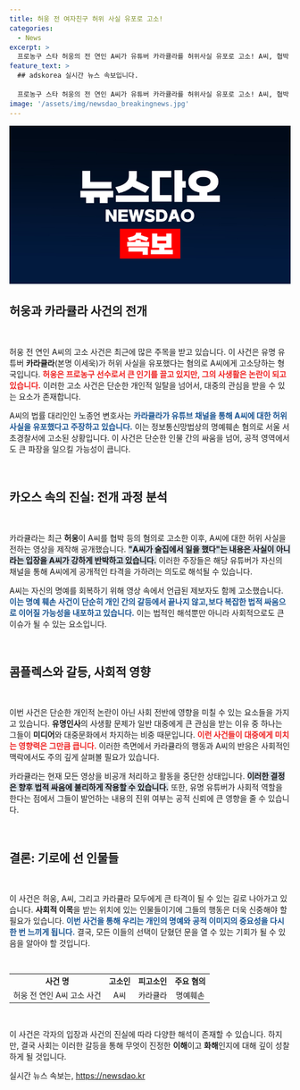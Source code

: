 ```yaml
---
title: 허웅 전 여자친구 허위 사실 유포로 고소!
categories:
  - News
excerpt: >
  프로농구 스타 허웅의 전 연인 A씨가 유튜버 카라큘라를 허위사실 유포로 고소! A씨, 협박 사건의 진실을 밝히기 위해 반격을 시작했다. 이 사건의 전말은? 클릭해 확인하세요!
feature_text: >
  ## adskorea 실시간 뉴스 속보입니다.

  프로농구 스타 허웅의 전 연인 A씨가 유튜버 카라큘라를 허위사실 유포로 고소! A씨, 협박 사건의 진실을 밝히기 위해 반격을 시작했다. 이 사건의 전말은? 클릭해 확인하세요!
image: '/assets/img/newsdao_breakingnews.jpg'
---
```


<p><img src="/assets/img/newsdao_breakingnews.jpg" alt="adskorea 속보" /></p>

<h2 data-ke-size="size26">허웅과 카라큘라 사건의 전개</h2>

<p data-ke-size="size16">&nbsp;</p>

<p>허웅 전 연인 A씨의 고소 사건은 최근에 많은 주목을 받고 있습니다. 이 사건은 유명 유튜버 <b>카라큘라</b>(본명 이세욱)가 허위 사실을 유포했다는 혐의로 A씨에게 고소당하는 형국입니다. <b><span style="color: #ee2323;">허웅은 프로농구 선수로서 큰 인기를 끌고 있지만, 그의 사생활은 논란이 되고 있습니다.</span></b> 이러한 고소 사건은 단순한 개인적 일탈을 넘어서, 대중의 관심을 받을 수 있는 요소가 존재합니다.</p>

<p>A씨의 법률 대리인인 노종언 변호사는 <b><span style="color: #1a5490;">카라큘라가 유튜브 채널을 통해 A씨에 대한 허위 사실을 유포했다고 주장하고 있습니다.</span></b> 이는 정보통신망법상의 명예훼손 혐의로 서울 서초경찰서에 고소된 상황입니다. 이 사건은 단순한 인물 간의 싸움을 넘어, 공적 영역에서도 큰 파장을 일으킬 가능성이 큽니다.</p>

<p data-ke-size="size16">&nbsp;</p>

<h2 data-ke-size="size26">카오스 속의 진실: 전개 과정 분석</h2>

<p data-ke-size="size16">&nbsp;</p>

<p>카라큘라는 최근 <b>허웅</b>이 A씨를 협박 등의 혐의로 고소한 이후, A씨에 대한 허위 사실을 전하는 영상을 제작해 공개했습니다. <b><span style="background-color: #21538527;">"A씨가 술집에서 일을 했다"는 내용은 사실이 아니라는 입장을 A씨가 강하게 반박하고 있습니다.</span></b> 이러한 주장들은 해당 유튜버가 자신의 채널을 통해 A씨에게 공개적인 타격을 가하려는 의도로 해석될 수 있습니다. </p>

<p>A씨는 자신의 명예를 회복하기 위해 영상 속에서 언급된 제보자도 함께 고소했습니다. <b><span style="color: #1a5490;">이는 명예 훼손 사건이 단순히 개인 간의 갈등에서 끝나지 않고,보다 복잡한 법적 싸움으로 이어질 가능성을 내포하고 있습니다.</span></b> 이는 법적인 해석뿐만 아니라 사회적으로도 큰 이슈가 될 수 있는 요소입니다.</p>

<p data-ke-size="size16">&nbsp;</p>

<h2 data-ke-size="size26">콤플렉스와 갈등, 사회적 영향</h2>

<p data-ke-size="size16">&nbsp;</p>

<p>이번 사건은 단순한 개인적 논란이 아닌 사회 전반에 영향을 미칠 수 있는 요소들을 가지고 있습니다. <b>유명인사</b>의 사생활 문제가 일반 대중에게 큰 관심을 받는 이유 중 하나는 그들이 <b>미디어</b>와 대중문화에서 차지하는 비중 때문입니다. <b><span style="color: #ee2323;">이런 사건들이 대중에게 미치는 영향력은 그만큼 큽니다.</span></b> 이러한 측면에서 카라큘라의 행동과 A씨의 반응은 사회적인 맥락에서도 주의 깊게 살펴볼 필요가 있습니다.</p>

<p>카라큘라는 현재 모든 영상을 비공개 처리하고 활동을 중단한 상태입니다. <b><span style="background-color: #21538527;">이러한 결정은 향후 법적 싸움에 불리하게 작용할 수 있습니다.</span></b> 또한, 유명 유튜버가 사회적 역할을 한다는 점에서 그들이 발언하는 내용의 진위 여부는 공적 신뢰에 큰 영향을 줄 수 있습니다. </p>

<p data-ke-size="size16">&nbsp;</p>

<h2 data-ke-size="size26">결론: 기로에 선 인물들</h2>

<p data-ke-size="size16">&nbsp;</p>

<p>이 사건은 허웅, A씨, 그리고 카라큘라 모두에게 큰 타격이 될 수 있는 길로 나아가고 있습니다. <b>사회적 이목</b>을 받는 위치에 있는 인물들이기에 그들의 행동은 더욱 신중해야 할 필요가 있습니다. <b><span style="color: #1a5490;">이번 사건을 통해 우리는 개인의 명예와 공적 이미지의 중요성을 다시 한 번 느끼게 됩니다.</span></b> 결국, 모든 이들의 선택이 닫혔던 문을 열 수 있는 기회가 될 수 있음을 알아야 할 것입니다. </p>

<p data-ke-size="size16">&nbsp;</p>

<table style="width: 100%; border-collapse: collapse;">
    <tr>
        <td style="text-align: center; height: 17px;"><b>사건 명</b></td>
        <td style="text-align: center; height: 17px;"><b>고소인</b></td>
        <td style="text-align: center; height: 17px;"><b>피고소인</b></td>
        <td style="text-align: center; height: 17px;"><b>주요 혐의</b></td>
    </tr>
    <tr>
        <td style="text-align: center; height: 17px;">허웅 전 연인 A씨 고소 사건</td>
        <td style="text-align: center; height: 17px;">A씨</td>
        <td style="text-align: center; height: 17px;">카라큘라</td>
        <td style="text-align: center; height: 17px;">명예훼손</td>
    </tr>
</table>

<p data-ke-size="size16">&nbsp;</p>

<p>이 사건은 각자의 입장과 사건의 진실에 따라 다양한 해석이 존재할 수 있습니다. 하지만, 결국 사회는 이러한 갈등을 통해 무엇이 진정한 <b>이해</b>이고 <b>화해</b>인지에 대해 깊이 성찰하게 될 것입니다.</p>
실시간 뉴스 속보는, <a href="https://newsdao.kr" rel="dofollow">https://newsdao.kr</a>


